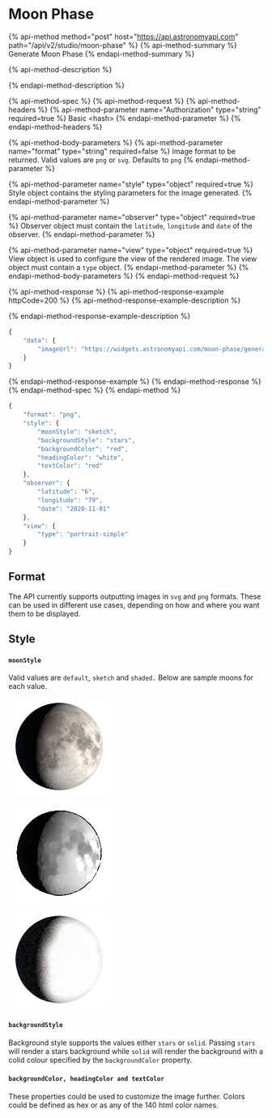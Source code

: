 # Moon Phase

{% api-method method="post" host="https://api.astronomyapi.com" path="/api/v2/studio/moon-phase" %}
{% api-method-summary %}
Generate Moon Phase
{% endapi-method-summary %}

{% api-method-description %}

{% endapi-method-description %}

{% api-method-spec %}
{% api-method-request %}
{% api-method-headers %}
{% api-method-parameter name="Authorization" type="string" required=true %}
Basic &lt;hash&gt;
{% endapi-method-parameter %}
{% endapi-method-headers %}

{% api-method-body-parameters %}
{% api-method-parameter name="format" type="string" required=false %}
Image format to be returned. Valid values are `png` or `svg`. Defaults to `png`
{% endapi-method-parameter %}

{% api-method-parameter name="style" type="object" required=true %}
Style object contains the styling parameters for the image generated.
{% endapi-method-parameter %}

{% api-method-parameter name="observer" type="object" required=true %}
Observer object must contain the `latitude`, `longitude` and `date` of the observer. 
{% endapi-method-parameter %}

{% api-method-parameter name="view" type="object" required=true %}
View object is used to configure the view of the rendered image. The view object must contain a `type` object. 
{% endapi-method-parameter %}
{% endapi-method-body-parameters %}
{% endapi-method-request %}

{% api-method-response %}
{% api-method-response-example httpCode=200 %}
{% api-method-response-example-description %}

{% endapi-method-response-example-description %}

```typescript
{
    "data": {
        "imageUrl": "https://widgets.astronomyapi.com/moon-phase/generated/1234567890.png"
    }
}
```
{% endapi-method-response-example %}
{% endapi-method-response %}
{% endapi-method-spec %}
{% endapi-method %}

```typescript
{
    "format": "png",
    "style": {
        "moonStyle": "sketch",
        "backgroundStyle": "stars",
        "backgroundColor": "red",
        "headingColor": "white",
        "textColor": "red"
    },
    "observer": {
        "latitude": "6",
        "longitude": "79",
        "date": "2020-11-01"
    },
    "view": {
        "type": "portrait-simple"
    }
}
```

## Format

The API currently supports outputting images in `svg` and `png` formats. These can be used in different use cases, depending on how and where you want them to be displayed. 

## Style

#### `moonStyle`

Valid values are `default`, `sketch` and `shaded.` Below are sample moons for each value.

![default](../../.gitbook/assets/moon.285d.png)

![shaded](../../.gitbook/assets/moon.285s.png)

![sketch](../../.gitbook/assets/moon.285k.png)

#### `backgroundStyle`

Background style supports the values either `stars` or `solid`. Passing `stars` will render a stars background while `solid` will render the background with a colid colour specified by the `backgroundColor` property.

#### `backgroundColor, headingColor and textColor`

These properties could be used to customize the image further. Colors could be defined as hex or as any of the 140 html color names.

